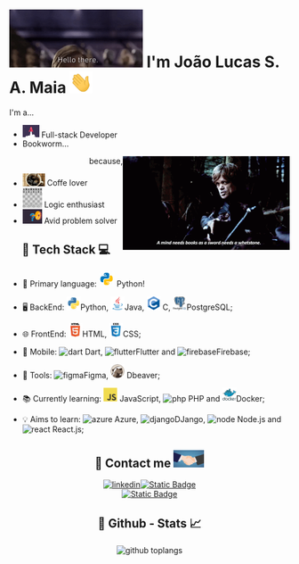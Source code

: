 # <img src="https://github.com/Joaosamaia/Joaosamaia/blob/main/Assets_for_github_readme/Obi-Wan_Hello-there.gif" width="240px"> I'm João Lucas S. A. Maia <img src="https://github.com/Joaosamaia/Joaosamaia/blob/main/Assets_for_github_readme/Hello.gif" width="40px">
I'm a...    
 -  <img src="https://github.com/Joaosamaia/Joaosamaia/blob/main/Assets_for_github_readme/rocket-fly.gif" width="30px"> Full-stack Developer
 - Bookworm... <p align="right">because, <img align=right src="https://github.com/Joaosamaia/Joaosamaia/blob/main/Assets_for_github_readme/tyrion_book_quote.gif" width="300px"></p>
 - <img src="https://github.com/Joaosamaia/Joaosamaia/blob/main/Assets_for_github_readme/coffee.gif" width="40px"> Coffe lover 
 - <img src="https://github.com/Joaosamaia/Joaosamaia/blob/main/Assets_for_github_readme/chess-game.gif" width="35px"> Logic enthusiast
 - <img src="https://github.com/Joaosamaia/Joaosamaia/blob/main/Assets_for_github_readme/problem_key.gif" width="35px"> Avid problem solver

<div align="center">

 ## 🧠 Tech Stack 💻 

 </div>

 - 🚀 Primary language: <img src="https://github.com/Joaosamaia/Joaosamaia/blob/main/Assets_for_github_readme/icons8-python.gif" alt="python" width="28" height="28"/> Python!
 - 🖥️ BackEnd: <img src="https://raw.githubusercontent.com/devicons/devicon/master/icons/python/python-original.svg" alt="python" width="25" height="25"/>Python, <img src="https://raw.githubusercontent.com/devicons/devicon/master/icons/java/java-original.svg" alt="java" width="25" height="25"/>Java, <img src="https://raw.githubusercontent.com/devicons/devicon/master/icons/c/c-original.svg" alt="c" width="25" height="25"/> C, <img src="https://raw.githubusercontent.com/devicons/devicon/master/icons/postgresql/postgresql-original-wordmark.svg" alt="postgresql" width="25" height="25"/>PostgreSQL;
 - 🌐 FrontEnd: <img src="https://raw.githubusercontent.com/devicons/devicon/master/icons/html5/html5-original-wordmark.svg" alt="html5" width="25" height="25"/>HTML, <img src="https://raw.githubusercontent.com/devicons/devicon/master/icons/css3/css3-original-wordmark.svg" alt="css3" width="25" height="25"/>CSS;
 - 📱 Mobile: <img src="https://www.vectorlogo.zone/logos/dartlang/dartlang-icon.svg" alt="dart" width="25" height="25"/> Dart, <img src="https://www.vectorlogo.zone/logos/flutterio/flutterio-icon.svg" alt="flutter" width="25" height="25"/>Flutter and <img src="https://www.vectorlogo.zone/logos/firebase/firebase-icon.svg" alt="firebase" width="25" height="25"/>Firebase;
 - 🔧 Tools: <img src="https://www.vectorlogo.zone/logos/figma/figma-icon.svg" alt="figma" width="25" height="25"/>Figma, <img src="https://github.com/Joaosamaia/Joaosamaia/blob/main/Assets_for_github_readme/DBeaver.svg" alt="dbeaver" width="25" height="25"/> Dbeaver;
 - 📚 Currently learning:  <img src="https://raw.githubusercontent.com/devicons/devicon/master/icons/javascript/javascript-original.svg" alt="javascript" width="25" height="25"/> JavaScript, <img src="https://www.vectorlogo.zone/logos/php/php-horizontal.svg" alt="php" width="30" height="25"> PHP and <img src="https://raw.githubusercontent.com/devicons/devicon/master/icons/docker/docker-original-wordmark.svg" alt="docker" width="25" height="25"/>Docker;

 - 💡 Aims to learn: <img src="https://www.vectorlogo.zone/logos/microsoft_azure/microsoft_azure-icon.svg" alt="azure" width="25" height="25"/> Azure, <img src="https://cdn.worldvectorlogo.com/logos/django.svg" alt="django" width="25" height="25"/>DJango, <img src="https://www.vectorlogo.zone/logos/nodejs/nodejs-icon.svg" alt="node" width="25" height="25"> Node.js and  <img src="https://www.vectorlogo.zone/logos/reactjs/reactjs-icon.svg" alt="react" width="25" height="25"> React.js;

<div align="center">

## 📡 Contact me <img src="https://github.com/Joaosamaia/Joaosamaia/blob/main/Assets_for_github_readme/handshake.gif" width="55px">
 
<a href="https://www.linkedin.com/in/joao-lucas-santos-aureliano-maia/?locale=en_US"> <img src="https://cdn.jsdelivr.net/gh/devicons/devicon/icons/linkedin/linkedin-original.svg" alt="linkedin" width="29" height="29"/>![Static Badge](https://img.shields.io/badge/Linkedin-blue?style=for-the-badge)</a> 
<br>
<a href="mailto:joaosamaia@gmail.com">![Static Badge](https://img.shields.io/badge/joaosamaia%40gmail.com-%23bb001b?style=plastic&logo=gmail&logoColor=white)</a>

## 📁 Github - Stats 📈
 <img align="center" src="https://github-readme-stats.vercel.app/api/top-langs/?username=Joaosamaia&show_icons=true&size_weight=0.5&hide=makefile&count_weight=0.5&locale=en&theme=highcontrast&hide_langs_below=5&layout=compact&langs_count=6" alt="github toplangs"/>
</a>

</div>
